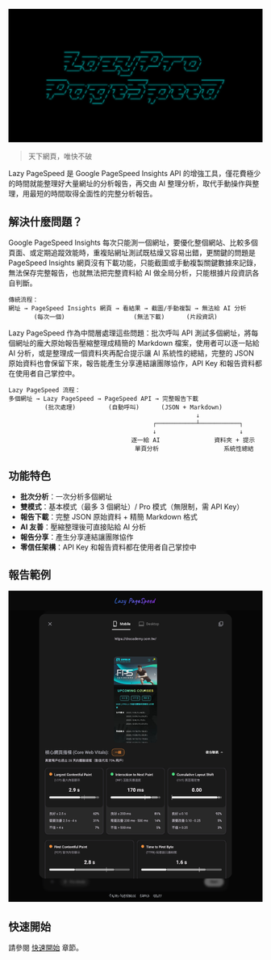 ![Lazy PageSpeed](../assets/images/og-image.png)

> 天下網頁，唯快不破

Lazy PageSpeed 是 Google PageSpeed Insights API 的增強工具，僅花費極少的時間就能整理好大量網址的分析報告，再交由 AI 整理分析，取代手動操作與整理，用最短的時間取得全面性的完整分析報告。

## 解決什麼問題？

Google PageSpeed Insights 每次只能測一個網址，要優化整個網站、比較多個頁面、或定期追蹤效能時，重複貼網址測試既枯燥又容易出錯，更關鍵的問題是 PageSpeed Insights 網頁沒有下載功能，只能截圖或手動複製關鍵數據來記錄，無法保存完整報告，也就無法把完整資料給 AI 做全局分析，只能根據片段資訊各自判斷。

```
傳統流程：
網址 → PageSpeed Insights 網頁 → 看結果 → 截圖/手動複製 → 無法給 AI 分析
       (每次一個)                   (無法下載)      (片段資訊)
```

Lazy PageSpeed 作為中間層處理這些問題：批次呼叫 API 測試多個網址，將每個網址的龐大原始報告壓縮整理成精簡的 Markdown 檔案，使用者可以逐一貼給 AI 分析，或是整理成一個資料夾再配合提示讓 AI 系統性的總結，完整的 JSON 原始資料也會保留下來，報告能產生分享連結讓團隊協作，API Key 和報告資料都在使用者自己掌控中。

```
Lazy PageSpeed 流程：
多個網址 → Lazy PageSpeed → PageSpeed API → 完整報告下載
          (批次處理)         (自動呼叫)      (JSON + Markdown)
                                                    ↓
                                        ┌───────────┴───────────┐
                                        ↓                       ↓
                                  逐一給 AI               資料夾 + 提示
                                   單頁分析                  系統性總結
```

## 功能特色

- **批次分析**：一次分析多個網址
- **雙模式**：基本模式（最多 3 個網址）/ Pro 模式（無限制，需 API Key）
- **報告下載**：完整 JSON 原始資料 + 精簡 Markdown 格式
- **AI 友善**：壓縮整理後可直接貼給 AI 分析
- **報告分享**：產生分享連結讓團隊協作
- **零信任架構**：API Key 和報告資料都在使用者自己掌控中

## 報告範例

![PageSpeed 分析報告](../assets/images/2-report.png)

## 快速開始

請參閱 [快速開始](content/01-quick-start.md) 章節。
